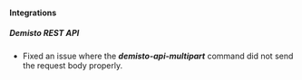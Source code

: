 
#### Integrations
##### Demisto REST API
- Fixed an issue where the ***demisto-api-multipart*** command did not send the request body properly.
